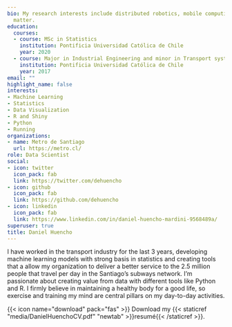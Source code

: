 ```yaml
---
bio: My research interests include distributed robotics, mobile computing and programmable
  matter.
education:
  courses:
  - course: MSc in Statistics
    institution: Pontificia Universidad Católica de Chile
    year: 2020
  - course: Major in Industrial Engineering and minor in Transport systems
    institution: Pontificia Universidad Católica de Chile
    year: 2017
email: ""
highlight_name: false
interests:
- Machine Learning
- Statistics
- Data Visualization
- R and Shiny
- Python
- Running
organizations:
- name: Metro de Santiago
  url: https://metro.cl/
role: Data Scientist
social:
- icon: twitter
  icon_pack: fab
  link: https://twitter.com/dehuencho
- icon: github
  icon_pack: fab
  link: https://github.com/dehuencho
- icon: linkedin
  icon_pack: fab
  link: https://www.linkedin.com/in/daniel-huencho-mardini-9568489a/
superuser: true
title: Daniel Huencho
---
```


I have worked in the transport industry for the last 3 years, developing machine
learning models with strong basis in statistics and creating tools that a allow my
organization to deliver a better service to the 2.5 million people that travel per
day in the Santiago’s subways network. I’m passionate about creating value
from data with different tools like Python and R. I firmly believe in maintaining a
healthy body for a good life, so exercise and training my mind are central pillars
on my day-to-day activities.

{{< icon name="download" pack="fas" >}} Download my {{< staticref "media/DanielHuenchoCV.pdf" "newtab" >}}resumé{{< /staticref >}}.
